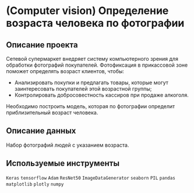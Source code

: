 # (Computer vision) Определение возраста человека по фотографии

## Описание проекта

Сетевой супермаркет внедряет систему компьютерного зрения для обработки фотографий покупателей. 
Фотофиксация в прикассовой зоне поможет определять возраст клиентов, чтобы:
- Анализировать покупки и предлагать товары, которые могут заинтересовать покупателей этой возрастной группы;
- Контролировать добросовестность кассиров при продаже алкоголя.

Необходимо построить модель, которая по фотографии определит приблизительный возраст человека.

## Описание данных

Набор фотографий людей с указанием возраста.

## Используемые инструменты

`Keras` `tensorflow` `Adam` `ResNet50` `ImageDataGenerator` `seaborn` `PIL` `pandas` `matplotlib` `plotly` `numpy`
